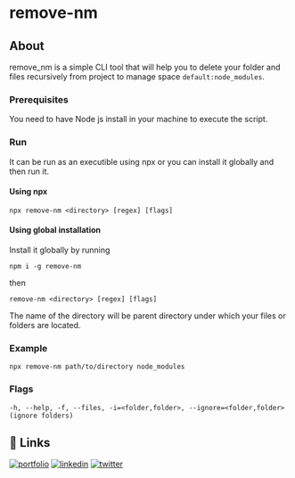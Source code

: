 # remove-nm

## About

remove_nm is a simple CLI tool that will help you to delete your folder and files recursively from project to manage space `default:node_modules`.

### Prerequisites

You need to have Node js install in your machine to execute the script.

### Run

It can be run as an executible using npx or you can install it globally and then run it.

#### Using npx

```
npx remove-nm <directory> [regex] [flags]
```

#### Using global installation

Install it globally by running

```
npm i -g remove-nm
```
then

```
remove-nm <directory> [regex] [flags]
```

The name of the directory will be parent directory under which your files or folders are located.

### Example

`npx remove-nm path/to/directory node_modules`

### Flags

`-h, --help, -f, --files, -i=<folder,folder>, --ignore=<folder,folder> (ignore folders)`

## 🔗 Links
[![portfolio](https://img.shields.io/badge/my_portfolio-000?style=for-the-badge&logo=ko-fi&logoColor=white)](https://loushik.dev/)
[![linkedin](https://img.shields.io/badge/linkedin-0A66C2?style=for-the-badge&logo=linkedin&logoColor=white)](https://linkedin.com/in/loushik/)
[![twitter](https://img.shields.io/badge/twitter-1DA1F2?style=for-the-badge&logo=twitter&logoColor=white)](https://twitter.com/loushikgiri1)

